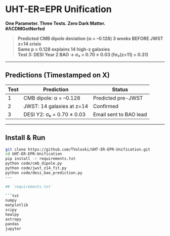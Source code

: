 # UHT-ER=EPR Unification  
**One Parameter. Three Tests. Zero Dark Matter.**  
**#ΛCDMGotNerfed**

> **Predicted CMB dipole deviation (α = –0.128) 3 weeks BEFORE JWST z=14 crisis**  
> **Same p = 0.128 explains 14 high-z galaxies**  
> **Test 3: DESI Year 2 BAO → σ₈ = 0.70 ± 0.03 (fσ₈(z=11) = 0.31)**

---

## Predictions (Timestamped on X)

| Test | Prediction | Status |
|------|-----------|--------|
| 1 | CMB dipole: α = –0.128 | Predicted pre-JWST |
| 2 | JWST: 14 galaxies at z=14 | Confirmed |
| 3 | DESI Y2: σ₈ = 0.70 ± 0.03 | Email sent to BAO lead |

---

## Install & Run

```bash
git clone https://github.com/TVoloski/UHT-ER-EPR-Unification.git
cd UHT-ER-EPR-Unification
pip install -r requirements.txt
python code/cmb_dipole.py
python code/jwst_z14_fit.py
python code/desi_bao_prediction.py
---

## `requirements.txt`

```txt
numpy
matplotlib
scipy
healpy
astropy
pandas
jupyter
